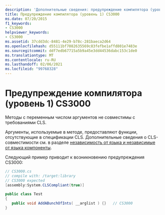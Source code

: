 ```yaml
---
description: 'Дополнительные сведения: предупреждение компилятора (уровень 1) CS3000'
title: Предупреждение компилятора (уровень 1) CS3000
ms.date: 07/20/2015
f1_keywords:
- CS3000
helpviewer_keywords:
- CS3000
ms.assetid: 37cdd3dc-8481-4e29-b78c-281baeca2d64
ms.openlocfilehash: d55111bf7082635569c83fefbe1affd801e7483e
ms.sourcegitcommit: ddf7edb67715a5b9a45e3dd44536dabc153c1de0
ms.translationtype: MT
ms.contentlocale: ru-RU
ms.lasthandoff: 02/06/2021
ms.locfileid: "99768328"
---
```

# <a name="compiler-warning-level-1-cs3000"></a>Предупреждение компилятора (уровень 1) CS3000

Методы с переменным числом аргументов не совместимы с требованиями CLS.  
  
 Аргументы, используемые в методе, предоставляют функции, отсутствующие в спецификации CLS. Дополнительные сведения о CLS-совместимости см. в разделе [независимость от языка и независимые от языка компоненты](../../standard/language-independence.md).
  
 Следующий пример приводит к возникновению предупреждения CS3000:  
  
```csharp  
// CS3000.cs  
// compile with: /target:library  
// CS3000 expected  
[assembly:System.CLSCompliant(true)]  
  
public class Test  
{  
   public void AddABunchOfInts( __arglist ) {}   // CS3000  
}  
```
